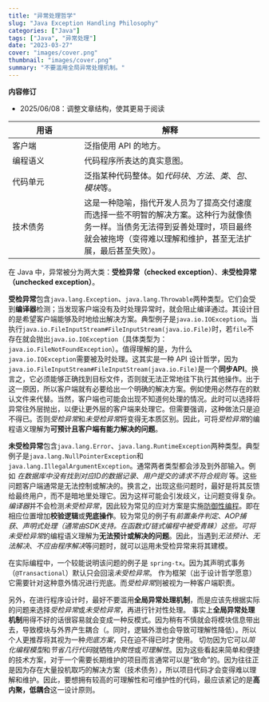 ```yaml
---
title: "异常处理哲学"
slug: "Java Exception Handling Philosophy"
categories: ["Java"]
tags: ["Java", "异常处理"]
date: "2023-03-27"
cover: "images/cover.png"
thumbnail: "images/cover.png"
summary: "不要滥用全局异常处理机制。"
---
```


<b>内容修订</b>
- 2025/06/08：调整文章结构，使其更易于阅读

| 用语 <div style="width:8em"> | 解释 |
| ----------- | ----------- |
| 客户端 | 泛指使用 API 的地方。|
| 编程语义 | 代码程序所表达的真实意图。|
| 代码单元 | 泛指某种代码整体。如*代码块*、*方法*、*类*、*包*、*模块*等。|
| 技术债务 | 这是一种隐喻，指代开发人员为了提高交付速度而选择一些不明智的解决方案。这种行为就像债务一样。当债务无法得到妥善处理时，项目最终就会被拖垮（变得难以理解和维护，甚至无法扩展，最后甚至失败）。|

在 Java 中，异常被分为两大类：**受检异常（checked exception）**、**未受检异常（unchecked exception）**。

**受检异常**包含`java.lang.Exception`、`java.lang.Throwable`两种类型。它们会受到**编译器**检测；当发现客户端没有及时处理异常时，就会阻止编译通过。其设计目的是希望客户端能够及时地给出解决方案。典型例子是`java.io.IOException`。当执行`java.io.FileInputStream#FileInputStream(java.io.File)`时，若`file`不存在就会抛出`java.io.IOException`（具体类型为：`java.io.FileNotFoundException`）。值得理解的是，为什么`java.io.IOException`需要被及时处理。这其实是一种 API 设计哲学，因为`java.io.FileInputStream#FileInputStream(java.io.File)`是一个**同步API**。换言之，它必须能够正确找到目标文件，否则就无法正常地往下执行其他操作。出于这一原因，所以客户端就有必要给出一个明确的解决方案。例如使用必然存在的默认文件来代替。当然，客户端也可能会出现不知道何处理的情况。此时可以选择将异常往外层抛出，以便让更外层的客户端来处理它。但需要强调，这种做法只是迫不得已。否则*受检异常*和*未受检异常*将变得无本质区别。因此，可将*受检异常*的编程语义理解为**可预计且客户端有能力解决的问题**。

**未受检异常**包含`java.lang.Error`、`java.lang.RuntimeException`两种类型。典型例子是`java.lang.NullPointerException`和`java.lang.IllegalArgumentException`。通常两者类型都会涉及到外部输入。例如 *在数据库中没有找到对应ID的数据记录*、*用户提交的请求不符合规则* 等。这些问题客户端通常是无法控制或解决的。换言之，出现这些问题时，最好是将其反馈给最终用户，而不是暗地里处理它。因为这样可能会引发歧义，让问题变得复杂。*编译器*并不会检测*未受检异常*，因此较为常见的应对方案是实施[防御性编程](https://zh.wikipedia.org/wiki/%E9%98%B2%E5%BE%A1%E6%80%A7%E7%BC%96%E7%A8%8B)。即在相应位置增加**校验逻辑**或**兜底操作**。较为常见的例子有*前置条件判定*、*AOP捕获*、*声明式处理（通常由SDK支持。在函数式/链式编程中被受青睐）*这些。可将*未受检异常*的编程语义理解为**无法预计或解决的问题**。因此，当遇到*无法预计*、*无法解决*、*不应由程序解决*等问题时，就可以运用未受检异常来将其建模。

在实际编程中，一个较能说明该问题的例子是 `spring-tx`。因为其声明式事务（`@Transactional`）默认只会回滚*未受检异常*。
作为框架（出于设计哲学愿意）它需要针对这种意外情况进行兜底。而*受检异常*则被视为一种客户端职责。

另外，在进行程序设计时，最好不要滥用**全局异常处理机制**，而是应该先根据实际的问题来选择*受检异常*或*未受检异常*，再进行针对性处理。
事实上**全局异常处理机制**用得不好的话很容易就会变成一种反模式。因为稍有不慎就会将模块信息带出去，导致模块与外界产生耦合（。同时，逻辑外泄也会导致可理解性降低）。所以个人更推荐将其视为一种*兜底方案*，只在迫不得已时才使用。
切勿因为它可以*简化编程模型*和*节省几行代码*就牺牲*内聚性*或*可理解性*。因为这些看起来简单和便捷的技术方案，对于一个需要长期维护的项目而言通常可以是“致命”的。因为往往正是因为存在大量投机取巧的解决方案（技术债务），所以项目代码才会变得难以理解和维护。因此，要想拥有较高的可理解性和可维护性的代码，最应该紧记的是**高内聚，低耦合**这一设计原则。